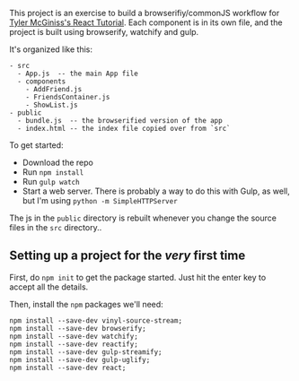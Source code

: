 This project is an exercise to build a browserifiy/commonJS workflow for [Tyler McGiniss's React Tutorial](http://tylermcginnis.com/reactjs-tutorial-a-comprehensive-guide-to-building-apps-with-react/).  Each component is in its own file, and the project is built using browserify, watchify and gulp.  

It's organized like this:

```
- src
  - App.js  -- the main App file
  - components
    - AddFriend.js
    - FriendsContainer.js
    - ShowList.js
- public
  - bundle.js  -- the browserified version of the app
  - index.html -- the index file copied over from `src`
```

To get started:

* Download the repo
* Run `npm install`
* Run `gulp watch`
* Start a web server.  There is probably a way to do this with Gulp, as well, but I'm using `python -m SimpleHTTPServer`

The js in the `public` directory is rebuilt whenever you change the source files in the `src` directory..




## Setting up a project for the *very* first time

First, do `npm init` to get the package started.  Just hit the enter key to accept all the details.

Then, install the `npm` packages we'll need:

```
npm install --save-dev vinyl-source-stream;
npm install --save-dev browserify;
npm install --save-dev watchify;
npm install --save-dev reactify;
npm install --save-dev gulp-streamify;
npm install --save-dev gulp-uglify;
npm install --save-dev react;
```
